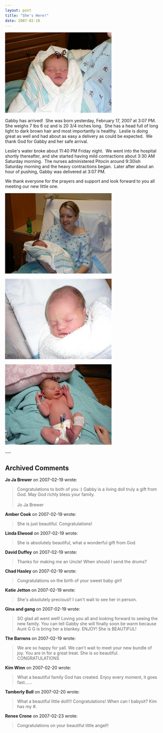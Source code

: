 ```yaml
---
layout: post
title: "She's Here!"
date: 2007-02-18
---
```


<p><img alt="" height="263" src="/assets/images/2007-02-18-P1000224(Custom).JPG" width="350"/></p>
<p>Gabby has arrived!  She was born yesterday, February 17, 2007 at 3:07 PM.  She weighs 7 lbs 6 oz and is 20 3/4 inches long.  She has a head full of long light to dark brown hair and most importantly is healthy.  Leslie is doing great as well and had about as easy a delivery as could be expected.  We thank God for Gabby and her safe arrival.</p>
<p>Leslie's water broke about 11:40 PM Friday night.  We went into the hospital shortly thereafter, and she started having mild contractions about 3:30 AM Saturday morning.  The nurses administered Pitocin around 9:30ish Saturday morning and the heavy contractions began.  Later after about an hour of pushing, Gabby was delivered at 3:07 PM.</p>
<p>We thank everyone for the prayers and support and look forward to you all meeting our new little one.</p>
<p><img alt="" height="263" src="/assets/images/2007-02-18-P1000222(Custom).JPG" width="350"/></p>
<p><img alt="" height="263" src="/assets/images/2007-02-18-P1000230(Custom).JPG" width="350"/></p>
<p><img alt="" height="263" src="/assets/images/2007-02-18-P1000227(Custom).JPG" width="350"/></p>
---

## Archived Comments

**Jo Ja Brewer** on 2007-02-19 wrote:

> Congratulations to both of you :)  Gabby is a living doll truly a gift from God. May God richly bless your family. <br><br>Jo Ja Brewer

**Amber Cook** on 2007-02-19 wrote:

> She is just beautiful.  Congratulations!  

**Linda Elwood** on 2007-02-19 wrote:

> She is absolutely beautiful, what a wonderful gift from God.  

**David Duffey** on 2007-02-19 wrote:

> Thanks for making me an Uncle! When should I send the drums?

**Chad Hasley** on 2007-02-19 wrote:

> Congratulations on the birth of your sweet baby girl! 

**Katie Jetton** on 2007-02-19 wrote:

> She's absolutely precious!! I can't wait to see her in person.

**Gina and gang** on 2007-02-19 wrote:

> SO glad all went well! Loving you all and looking forward to seeing the new family.  You can tell Gabby she will finally soon be warm because Aunt G G is bring her a blankey.  ENJOY!  She is BEAUTIFUL!  

**The Barrons** on 2007-02-19 wrote:

> We are so happy for yall.  We can't wait to meet your new bundle of joy. You are in for a great treat.  She is so beautiful. CONGRATULATIONS

**Kim Winn** on 2007-02-20 wrote:

> What a beautiful family God has created. Enjoy every moment, it goes fast......

**Tamberly Bull** on 2007-02-20 wrote:

> What a beautiful little doll!!! Congratulations! When can I babysit? Kim has my #.

**Renee Crone** on 2007-02-23 wrote:

> Congratulations on your beautiful little angel!! 

